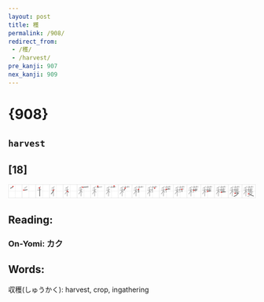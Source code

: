```yaml
---
layout: post
title: 穫
permalink: /908/
redirect_from:
 - /穫/
 - /harvest/
pre_kanji: 907
nex_kanji: 909
---
```


# {908}

## `harvest`

## [18]

<div class="stroke"><img src="../images/E7A9AB.png" /></div>

## Reading:

### On-Yomi: カク

## Words:

収穫(しゅうかく): harvest, crop, ingathering

